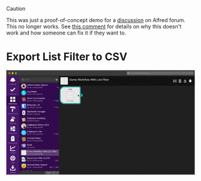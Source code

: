 > [!CAUTION]
> This was just a proof-of-concept demo for a
> [discussion](https://www.alfredforum.com/topic/16898-add-csv-export-to-list-filters/)
> on Alfred forum. This no longer works.
> See [this comment](https://github.com/mr-pennyworth/alfred-lf2csv/issues/2#issuecomment-2248711388)
> for details on why this doesn't work and how someone can fix it if they want to.

# Export List Filter to CSV

![Demo](demo.gif)
